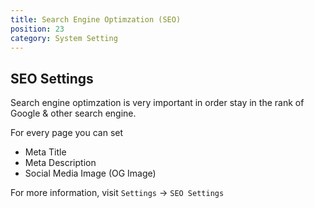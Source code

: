 ```yaml
---
title: Search Engine Optimzation (SEO)
position: 23
category: System Setting
---
```


## SEO Settings

Search engine optimzation is very important in order stay in the rank of Google & other search engine. 

For every page you can set
- Meta Title
- Meta Description
- Social Media Image (OG Image)

For more information, visit `Settings` -> `SEO Settings`
